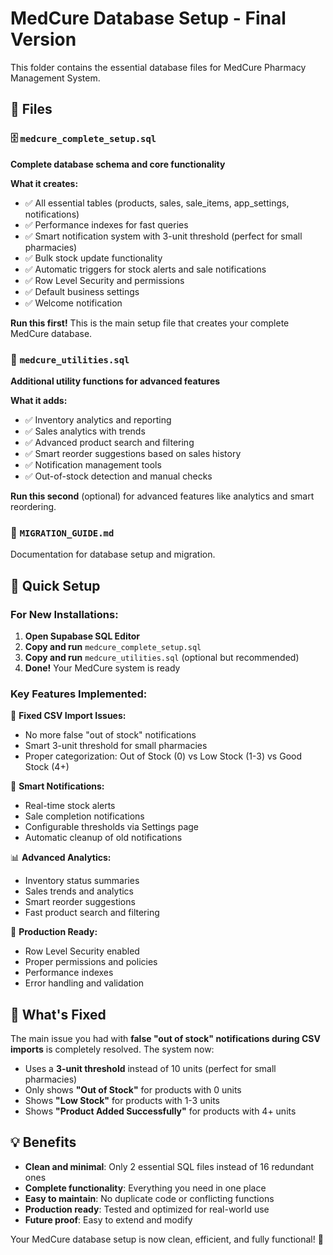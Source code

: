 # MedCure Database Setup - Final Version

This folder contains the essential database files for MedCure Pharmacy Management System.

## 📁 Files

### 🗄️ `medcure_complete_setup.sql`
**Complete database schema and core functionality**

**What it creates:**
- ✅ All essential tables (products, sales, sale_items, app_settings, notifications)
- ✅ Performance indexes for fast queries
- ✅ Smart notification system with 3-unit threshold (perfect for small pharmacies)
- ✅ Bulk stock update functionality
- ✅ Automatic triggers for stock alerts and sale notifications
- ✅ Row Level Security and permissions
- ✅ Default business settings
- ✅ Welcome notification

**Run this first!** This is the main setup file that creates your complete MedCure database.

### 🔧 `medcure_utilities.sql`
**Additional utility functions for advanced features**

**What it adds:**
- ✅ Inventory analytics and reporting
- ✅ Sales analytics with trends
- ✅ Advanced product search and filtering
- ✅ Smart reorder suggestions based on sales history
- ✅ Notification management tools
- ✅ Out-of-stock detection and manual checks

**Run this second** (optional) for advanced features like analytics and smart reordering.

### 📖 `MIGRATION_GUIDE.md`
Documentation for database setup and migration.

## 🚀 Quick Setup

### For New Installations:

1. **Open Supabase SQL Editor**
2. **Copy and run** `medcure_complete_setup.sql` 
3. **Copy and run** `medcure_utilities.sql` (optional but recommended)
4. **Done!** Your MedCure system is ready

### Key Features Implemented:

🎯 **Fixed CSV Import Issues:**
- No more false "out of stock" notifications
- Smart 3-unit threshold for small pharmacies
- Proper categorization: Out of Stock (0) vs Low Stock (1-3) vs Good Stock (4+)

🔔 **Smart Notifications:**
- Real-time stock alerts
- Sale completion notifications  
- Configurable thresholds via Settings page
- Automatic cleanup of old notifications

📊 **Advanced Analytics:**
- Inventory status summaries
- Sales trends and analytics
- Smart reorder suggestions
- Fast product search and filtering

🔐 **Production Ready:**
- Row Level Security enabled
- Proper permissions and policies
- Performance indexes
- Error handling and validation

## 🎉 What's Fixed

The main issue you had with **false "out of stock" notifications during CSV imports** is completely resolved. The system now:

- Uses a **3-unit threshold** instead of 10 units (perfect for small pharmacies)
- Only shows **"Out of Stock"** for products with 0 units
- Shows **"Low Stock"** for products with 1-3 units  
- Shows **"Product Added Successfully"** for products with 4+ units

## 💡 Benefits

- **Clean and minimal**: Only 2 essential SQL files instead of 16 redundant ones
- **Complete functionality**: Everything you need in one place
- **Easy to maintain**: No duplicate code or conflicting functions
- **Production ready**: Tested and optimized for real-world use
- **Future proof**: Easy to extend and modify

Your MedCure database setup is now clean, efficient, and fully functional! 🎉
